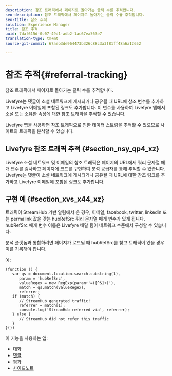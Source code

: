 ```yaml
---
description: 참조 트래픽에서 페이지로 돌아가는 클릭 수를 추적합니다.
seo-description: 참조 트래픽에서 페이지로 돌아가는 클릭 수를 추적합니다.
seo-title: 참조 추적
solution: Experience Manager
title: 참조 추적
uuid: 7daf615d-0c07-49d1-adb2-1ac67ea563e7
translation-type: tm+mt
source-git-commit: 67aeb3de964473b326c88c3a3f81ff48a6a12652

---
```



# 참조 추적{#referral-tracking}

참조 트래픽에서 페이지로 돌아가는 클릭 수를 추적합니다.

Livefyre는 댓글이 소셜 네트워크에 게시되거나 공유될 때 URL에 참조 변수를 추가하고 Livefyre 이메일에 포함된 링크도 추가합니다. 이 변수를 사용하여 Livefyre 앱에서 소셜 또는 소유한 속성에 대한 참조 트래픽을 추적할 수 있습니다.

Livefyre 앱을 사용하면 참조 트래픽으로 인한 데이터 스트림을 추적할 수 있으므로 사이트의 트래픽을 분석할 수 있습니다.

## Livefyre 참조 트래픽 추적 {#section_nsy_qp4_xz}

Livefyre 소셜 네트워크 및 이메일의 참조 트래픽은 페이지의 URL에서 쿼리 문자열 매개 변수를 검사하고 페이지에 코드를 구현하여 분석 공급자를 통해 추적할 수 있습니다. Livefyre는 댓글이 소셜 네트워크에 게시되거나 공유될 때 URL에 대한 참조 링크를 추가하고 Livefyre 이메일에 포함된 링크도 추가합니다.

## 구현 예 {#section_xvs_x44_xz}

트래픽이 StreamHub 기반 알림에서 온 경우, 이메일, facebook, twitter, linkedin 또는 permalink 값을 갖는 hubRefSrc 쿼리 문자열 매개 변수가 있게 됩니다. hubRefSrc 매개 변수 이름은 Livefyre 배달 팀이 네트워크 수준에서 구성할 수 있습니다.

분석 플랫폼과 통합하려면 페이지가 로드될 때 hubRefSrc를 찾고 트래픽이 있을 경우 이를 기록해야 합니다.

예:

```
(function () { 
   var qs = document.location.search.substring(1), 
      param = 'hubRefSrc', 
      valueRegex = new RegExp(param+'=([^&]+)'), 
      match = qs.match(valueRegex), 
      referrer; 
   if (match) { 
      // StreamHub generated traffic! 
      referrer = match[1]; 
      console.log('StreamHub referred via', referrer); 
   } else { 
      // StreamHub did not refer this traffic 
   } 
}())
```



이 기능을 사용하는 앱:

* [대화](../c-about-apps/c-chat-app/c-chat-app.md#c_chat_app)
* [댓글](/help/using/c-about-apps/c-comments/c-comments.md)
* [평가](../c-about-apps/c-reviews-app/c-reviews-app.md#c_reviews_app)
* [사이드노트](../c-about-apps/c-sidenotes-app/c-sidenotes-app.md#c_sidenotes_app)

